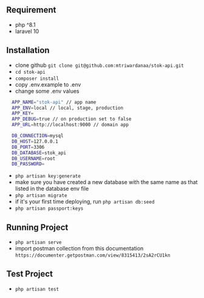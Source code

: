 ## Requirement
- php ^8.1
- laravel 10

## Installation

- clone github ``` git clone git@github.com:mtriwardanaa/stok-api.git ```
- ``` cd stok-api ```
- ``` composer install ```
- copy .env.example to .env
- change some .env values

```bash
  APP_NAME="stok-api" // app name
  APP_ENV=local // local, stage, production
  APP_KEY=
  APP_DEBUG=true // on production set to false
  APP_URL=http://localhost:9000 // domain app

  DB_CONNECTION=mysql
  DB_HOST=127.0.0.1
  DB_PORT=3306
  DB_DATABASE=stok_api
  DB_USERNAME=root
  DB_PASSWORD=

```

- ``` php artisan key:generate ```
- make sure you have created a new database with the same name as that listed in the database env file
- ``` php artisan migrate ```
- if it's your first time deploying, run ``` php artisan db:seed ```
- ```php artisan passport:keys```


## Running Project

- ``` php artisan serve ```
- import postman collection from this documentation ``` https://documenter.getpostman.com/view/8315413/2sA2rCU1kn ```

## Test Project
- ``` php artisan test ```
